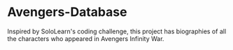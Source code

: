 # Avengers-Database
Inspired by SoloLearn's coding challenge, this project has biographies of all the characters who appeared in Avengers Infinity War.
